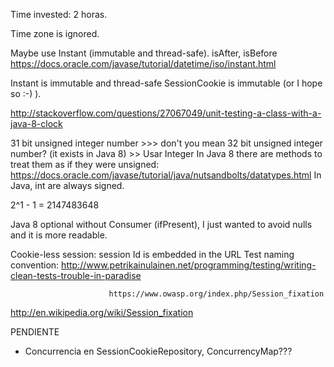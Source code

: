 Time invested:  2 horas.

Time zone is ignored.


Maybe use Instant (immutable and thread-safe). isAfter, isBefore
https://docs.oracle.com/javase/tutorial/datetime/iso/instant.html

Instant is immutable and thread-safe
SessionCookie is immutable (or I hope so :-) ).


http://stackoverflow.com/questions/27067049/unit-testing-a-class-with-a-java-8-clock


31 bit unsigned integer number >>> don't you mean 32 bit unsigned integer number? (it exists in Java 8) >> Usar Integer
In Java 8 there are methods to treat them as if they were unsigned: https://docs.oracle.com/javase/tutorial/java/nutsandbolts/datatypes.html
In Java, int are always signed.

2^1 - 1 = 2147483648

Java 8 optional without Consumer (ifPresent), I just wanted to avoid nulls and it is more readable.


Cookie-less session: session Id is embedded in the URL
Test naming convention: http://www.petrikainulainen.net/programming/testing/writing-clean-tests-trouble-in-paradise

                          https://www.owasp.org/index.php/Session_fixation
http://en.wikipedia.org/wiki/Session_fixation



PENDIENTE
* Concurrencia en SessionCookieRepository, ConcurrencyMap???
